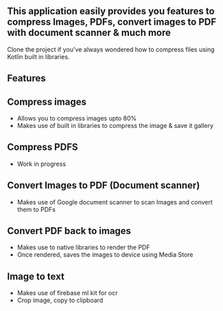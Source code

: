 ## This application easily provides you features to compress Images, PDFs, convert images to PDF with document scanner & much more
Clone the project if you've always wondered how to compress files using Kotlin built in libraries.
## Features
## Compress images 
* Allows you to compress images upto 80%
* Makes use of built in libraries to compress the image & save it gallery
## Compress PDFS
* Work in progress
## Convert Images to PDF (Document scanner) 
* Makes use of Google document scanner to scan Images and convert them to PDFs
## Convert PDF back to images 
* Makes use to native libraries to render the PDF
* Once rendered, saves the images to device using Media Store
## Image to text
* Makes use of firebase ml kit for ocr
* Crop image, copy to clipboard
